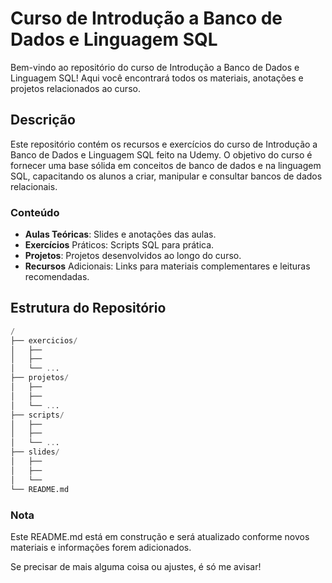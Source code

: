 # Curso de Introdução a Banco de Dados e Linguagem SQL
Bem-vindo ao repositório do curso de Introdução a Banco de Dados e Linguagem SQL! Aqui você encontrará todos os materiais, anotações e projetos relacionados ao curso.

## Descrição
Este repositório contém os recursos e exercícios do curso de Introdução a Banco de Dados e Linguagem SQL feito na Udemy. O objetivo do curso é fornecer uma base sólida em conceitos de banco de dados e na linguagem SQL, capacitando os alunos a criar, manipular e consultar bancos de dados relacionais.

### Conteúdo
- **Aulas Teóricas**: Slides e anotações das aulas.
- **Exercícios** Práticos: Scripts SQL para prática.
- **Projetos**: Projetos desenvolvidos ao longo do curso.
- **Recursos** Adicionais: Links para materiais complementares e leituras recomendadas.

## Estrutura do Repositório
```sql
/
├── exercicios/
│   ├── 
│   ├── 
│   └── ...
├── projetos/
│   ├── 
│   ├── 
│   └── ...
├── scripts/
│   ├── 
│   ├── 
│   └── ...
├── slides/
│   ├── 
│   ├── 
│   └── 
└── README.md
```
### Nota
Este README.md está em construção e será atualizado conforme novos materiais e informações forem adicionados.

Se precisar de mais alguma coisa ou ajustes, é só me avisar!
